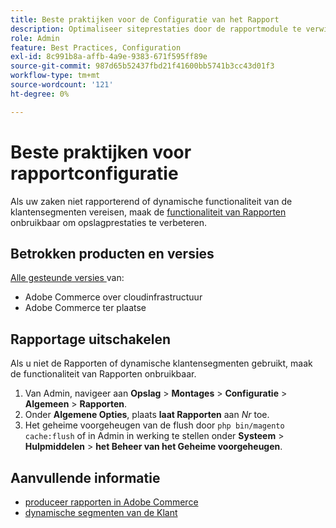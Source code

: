 ```yaml
---
title: Beste praktijken voor de Configuratie van het Rapport
description: Optimaliseer siteprestaties door de rapportmodule te verwijderen als u deze niet gebruikt.
role: Admin
feature: Best Practices, Configuration
exl-id: 8c991b8a-affb-4a9e-9383-671f595ff89e
source-git-commit: 987d65b52437fbd21f41600bb5741b3cc43d01f3
workflow-type: tm+mt
source-wordcount: '121'
ht-degree: 0%

---
```


# Beste praktijken voor rapportconfiguratie

Als uw zaken niet rapporterend of dynamische functionaliteit van de klantensegmenten vereisen, maak de [ functionaliteit van Rapporten ](https://experienceleague.adobe.com/en/docs/commerce-admin/config/general/reports) onbruikbaar om opslagprestaties te verbeteren.

## Betrokken producten en versies

[ Alle gesteunde versies ](../../../release/versions.md) van:

- Adobe Commerce over cloudinfrastructuur
- Adobe Commerce ter plaatse

## Rapportage uitschakelen

Als u niet de Rapporten of dynamische klantensegmenten gebruikt, maak de functionaliteit van Rapporten onbruikbaar.

1. Van Admin, navigeer aan **Opslag** > **Montages** > **Configuratie** > **Algemeen** > **Rapporten**.
1. Onder **Algemene Opties**, plaats **laat Rapporten** aan *Nr* toe.
1. Het geheime voorgeheugen van de flush door `php bin/magento cache:flush` of in Admin in werking te stellen onder **Systeem** > **Hulpmiddelen** > **het Beheer van het Geheime voorgeheugen**.

## Aanvullende informatie

- [ produceer rapporten in Adobe Commerce ](https://experienceleague.adobe.com/en/docs/commerce-admin/start/reporting/reports-menu)
- [ dynamische segmenten van de Klant ](https://experienceleague.adobe.com/en/docs/commerce-admin/customers/segments/customer-segments)
